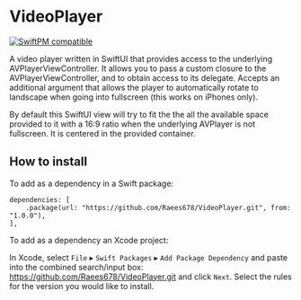 # VideoPlayer

[![SwiftPM compatible](https://img.shields.io/badge/SwiftPM-compatible-brightgreen.svg)](https://swift.org/package-manager/) 

A video player written in SwiftUI that provides access to the underlying AVPlayerViewController. It allows you to pass a custom closure to the AVPlayerViewController, and to obtain access to its delegate. Accepts an additional argument that allows the player to automatically rotate to landscape when going into fullscreen (this works on iPhones only).

By default this SwiftUI view will try to fit the the all the available space provided to it with a 16:9 ratio when the underlying AVPlayer is not fullscreen. It is centered in the provided container.

## How to install

To add as a dependency in a Swift package:

    dependencies: [
        .package(url: "https://github.com/Raees678/VideoPlayer.git", from: "1.0.0"),
    ],

To add as a  dependency an Xcode project:

In Xcode, select `File` ▸ `Swift Packages` ▸ `Add Package Dependency`  and paste into the combined search/input box: https://github.com/Raees678/VideoPlayer.git and click `Next`. Select the rules for the version you would like to install. 


